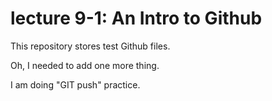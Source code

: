 # lecture 9-1: An Intro to Github

This repository stores test Github files.

Oh, I needed to add one more thing.

I am doing "GIT push" practice.
